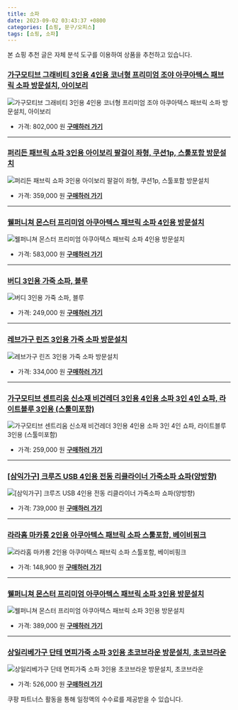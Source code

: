 ```yaml
---
title: 소파
date: 2023-09-02 03:43:37 +0800
categories: [쇼핑, 문구/오피스]
tags: [쇼핑, 소파]
---
```

본 쇼핑 추천 글은 자체 분석 도구를 이용하여 상품을 추천하고 있습니다.
### [가구모티브 그래비티 3인용 4인용 코너형 프리미엄 조야 아쿠아텍스 패브릭 소파 방문설치, 아이보리](https://link.coupang.com/re/AFFSDP?lptag=AF1030537&pageKey=6556512826&itemId=14658797046&vendorItemId=81899986898&traceid=V0-153-6a173933849ba67b&clickBeacon=5J0XyGvcrdFOOjACVDvSIG16naJ7vcQxxK%2B0slWL7RmdBFtp6andTbH72sP1KOE8HmyS3th%2FhxUV%2Be0rz7oLoD2nCEDOjfMfu8rlTj86KH7VrGfGvtRTvVmx4t%2F8ODl6fiOhEnjWyZ74C6Duq8kAtRDl230t1Qh%2FZ5o%2FONwMlAH15WxPtNBq2XwMWdVvm26UuJBUR6pHT2FcSVNTntj83LOWDG2pnVN5wRPXTAu05%2BNmyntOdS04FAVXS9%2FrtT%2Bh4dTVYkEUBCotd6rf5U%2FQjyOjBjPbwEFDVAapftE1eBxEzy3mNtfvxZBsDGPlmM5lT0%2B0omvzJP8KRS3RTebJq9H4FFoNYBcp%2BpNKlg6KMklBvJRfcXfNfWzHpV2DSUQlcrbn55fk45L%2BXxgx6rNQqLS1L522%2BRkLnMlWBiZYacwqFhkt4S2%2F3e47tkKFpEfuG6gyQVbaVMCSqMzbq%2BXLKXkiYNoG3TzQin1qJNSHr1%2Fp%2FQheyNgvZVKv5FMP9IZOA%2Boy7JImbTAHPpxQ7yIR07BcnojvaVREhk1752UmDALTOa%2Fw9y%2BImDiCPWylZgEJJLIRzA9eo9E3AWqpU0HiNfX2w6SGsq8rHQn8eE3x2JXrnvcwsM%2FlOV3Z6oGLi8jIpY6NR3l2Hz0sqqNkJhix94XQH%2BsaWf1ZDfwossapmCGAj4wIxiPFVPQ7xB7EIwT%2BAnighyM8l%2FYf1jJYf5DrPydQcz0EHnurQfykCsVSPV%2BT4hE9dOhhk7mvLdnPucPuXTMd11zb0k6a5PSrwrxR4WJqk4QxA3L%2BZE%2BZ4z4uoNQNUyQ8ytjoDb49ZDh2MmKH7pBu9gErBXqe42qjtFbDnMladxPSpWJ00B7gX3nIvc4%3D&requestid=20230907034337542266315268&token=31850C%7CMIXED)
![가구모티브 그래비티 3인용 4인용 코너형 프리미엄 조야 아쿠아텍스 패브릭 소파 방문설치, 아이보리](https://ads-partners.coupang.com/image1/TUO8K2cqvw93PmNwTf6DAaIKSJX2eDtI7HeuPgVARSS8SQ0B8njVHqzFkA5uLQ_Po57OTt_kVmfdQJaFbn6wRwRBIVOpdyh9Pc2OLk4pxhxCbDPGVw-HfkGLEJojIa6rlS5VZxLQNPfNBvkJvG2jYw3UMqosHV_ZfqFSacI0yEM2iFq04sqsZp-XuKdFcz3T-_2bXiOJHJ0pE_hh9Mj5EbZOSbHpLZo9nqHTBQszZp-LyWa_g9J6oOPUQxFSZYiSe9APtz51KD2zQJfbUn5-bqnJaQKdtyQMt0sU_Lg5OSZ2znWd)
- 가격: 802,000 원
[**구매하러 가기**](https://link.coupang.com/re/AFFSDP?lptag=AF1030537&pageKey=6556512826&itemId=14658797046&vendorItemId=81899986898&traceid=V0-153-6a173933849ba67b&clickBeacon=5J0XyGvcrdFOOjACVDvSIG16naJ7vcQxxK%2B0slWL7RmdBFtp6andTbH72sP1KOE8HmyS3th%2FhxUV%2Be0rz7oLoD2nCEDOjfMfu8rlTj86KH7VrGfGvtRTvVmx4t%2F8ODl6fiOhEnjWyZ74C6Duq8kAtRDl230t1Qh%2FZ5o%2FONwMlAH15WxPtNBq2XwMWdVvm26UuJBUR6pHT2FcSVNTntj83LOWDG2pnVN5wRPXTAu05%2BNmyntOdS04FAVXS9%2FrtT%2Bh4dTVYkEUBCotd6rf5U%2FQjyOjBjPbwEFDVAapftE1eBxEzy3mNtfvxZBsDGPlmM5lT0%2B0omvzJP8KRS3RTebJq9H4FFoNYBcp%2BpNKlg6KMklBvJRfcXfNfWzHpV2DSUQlcrbn55fk45L%2BXxgx6rNQqLS1L522%2BRkLnMlWBiZYacwqFhkt4S2%2F3e47tkKFpEfuG6gyQVbaVMCSqMzbq%2BXLKXkiYNoG3TzQin1qJNSHr1%2Fp%2FQheyNgvZVKv5FMP9IZOA%2Boy7JImbTAHPpxQ7yIR07BcnojvaVREhk1752UmDALTOa%2Fw9y%2BImDiCPWylZgEJJLIRzA9eo9E3AWqpU0HiNfX2w6SGsq8rHQn8eE3x2JXrnvcwsM%2FlOV3Z6oGLi8jIpY6NR3l2Hz0sqqNkJhix94XQH%2BsaWf1ZDfwossapmCGAj4wIxiPFVPQ7xB7EIwT%2BAnighyM8l%2FYf1jJYf5DrPydQcz0EHnurQfykCsVSPV%2BT4hE9dOhhk7mvLdnPucPuXTMd11zb0k6a5PSrwrxR4WJqk4QxA3L%2BZE%2BZ4z4uoNQNUyQ8ytjoDb49ZDh2MmKH7pBu9gErBXqe42qjtFbDnMladxPSpWJ00B7gX3nIvc4%3D&requestid=20230907034337542266315268&token=31850C%7CMIXED)
---
### [퍼리든 패브릭 쇼파 3인용 아이보리 팔걸이 좌형, 쿠션1p, 스툴포함 방문설치](https://link.coupang.com/re/AFFSDP?lptag=AF1030537&pageKey=5855794284&itemId=10202831948&vendorItemId=77485341217&traceid=V0-153-bf9bb0463b2e0f6c&requestid=20230907034337542266315268&token=31850C%7CMIXED)
![퍼리든 패브릭 쇼파 3인용 아이보리 팔걸이 좌형, 쿠션1p, 스툴포함 방문설치](https://ads-partners.coupang.com/image1/3ZhpnAWgCiszM9ly3VFBnSq0-Tfxb7O2a-bKHjsLzZ4PtG9zycDPbhM_p11xKD9qrpvK7siJivAFKV7eUfC1XsaxqBukZUBkJ40fbiSmKXTgNnj4VJnWmJFhEpoDN-_9Nn3rxDeS1i_I6BY2CdRicYYWCGzQ_P4LFbFtbSkff2p8mle-QDFOUk0kVIellx4d-Wx42BZ3bjgYTQObpUs3cRMoJUak1fjoEeW1YN69Mq31ZLC84VkZZiMT5K0oVSiHVyIiFFK-0eGU62zOjUChvd4=)
- 가격: 359,000 원
[**구매하러 가기**](https://link.coupang.com/re/AFFSDP?lptag=AF1030537&pageKey=5855794284&itemId=10202831948&vendorItemId=77485341217&traceid=V0-153-bf9bb0463b2e0f6c&requestid=20230907034337542266315268&token=31850C%7CMIXED)
---
### [웰퍼니쳐 몬스터 프리미엄 아쿠아텍스 패브릭 소파 4인용 방문설치](https://link.coupang.com/re/AFFSDP?lptag=AF1030537&pageKey=6342384309&itemId=13311862384&vendorItemId=77069659562&traceid=V0-153-4448ecc6e6e7eea4&requestid=20230907034337542266315268&token=31850C%7CMIXED)
![웰퍼니쳐 몬스터 프리미엄 아쿠아텍스 패브릭 소파 4인용 방문설치](https://ads-partners.coupang.com/image1/Zg1qDMzkOxsryfzSZnesnMiJjgIhXPJ4AR8LoAsHBBhECWqkye97mqPVZigRYYTIuAneYj1U5HJyLtQcwFWYnVwKRjsK00uCNFeHjTKYznhFd4LhFTc8EOgXvfb9TW920ULDUNtU2YI5XXP19-kfcee3za1of91SplZoAQKFQU4MSBYh9AEzuPxemLBm260U8LgWbVhgiGzlChgnrfrNJkrNTNo-_as2Qk0qXOxiz-GzZmzhGxuA5-wzkdBypUYZaDnFa2UntvKI3vO1unk40EU=)
- 가격: 583,000 원
[**구매하러 가기**](https://link.coupang.com/re/AFFSDP?lptag=AF1030537&pageKey=6342384309&itemId=13311862384&vendorItemId=77069659562&traceid=V0-153-4448ecc6e6e7eea4&requestid=20230907034337542266315268&token=31850C%7CMIXED)
---
### [버디 3인용 가죽 소파, 블루](https://link.coupang.com/re/AFFSDP?lptag=AF1030537&pageKey=7425225647&itemId=19272340232&vendorItemId=86387506687&traceid=V0-153-b2a3ee74de8362a2&clickBeacon=5J0XyGvcrdFOOjACVDvSIG16naJ7vcQxxK%2B0slWL7RmdBFtp6andTbH72sP1KOE8HmyS3th%2FhxUV%2Be0rz7oLoDW%2BTGvLbPHTbztxcKE5HuTVrGfGvtRTvVmx4t%2F8ODl6BEJlO4T5ZhBaohflYeVqm%2FtPar2RKou6wD7LNefqxqT15WxPtNBq2XwMWdVvm26UuJBUR6pHT2FcSVNTntj83LOWDG2pnVN5wRPXTAu05%2BNmyntOdS04FAVXS9%2FrtT%2BhRy9WcAe9aj6ap1k1IYJy4IL4YkjHkHRrd5e4L2veMKbmb6KbWQZlB62XQ%2Baj%2FLGKuwQzBM8bZjjLcm2N2pEldD1t3yIYDN98R3IL2KCv0DBoAUxqV7s3%2FVJISVca0S2NhDVYnUfiTwz5yQzg1x6CF5lKZoOfZqVQz9Xf4cMgxJda%2Bpt0SviM5BrWZyDjsbSUqtiIg1HMNCe61zkuPWcY67%2FU7YLzwD1zvMpidrMnZtWL8Xepq7ieHSmsAIuF4CLqZpuyHScWZ3zCZJn9LSpPGkWi5pVu0ERj7sL%2BfehYIjT886ozcuTIgtnvflqGMAaV8h5jZl4gZVgpQxj%2Bh0KIk%2BZ44pjNMaEuNoyKtpYe%2BBSW6cEByPni9OFYDeM%2F61tOETS529F0SSWMyxg6qFqBBg38OA9e98a33V8eij%2BIuEtbf60hoHJzriJqn8BfTmGBkMYNyuHbaEWYzh0ugm6DkiK1kqyA%2BSa5dCU%2BwcfSs6UnNNRdS%2Ba7X%2B7pFOKZ9VTqXCtcMb%2BDQ4Ar%2FJ%2B%2FW2Tf8Juw5oNDbki%2FdR%2BlsLBmf6cgVJLElzXzDXfV3TLaiwiIAlY9aGIbb2S71pREdIX1bhDlMuM9BqSeCeDhE5%2FINiw%3D&requestid=20230907034337542266315268&token=31850C%7CMIXED)
![버디 3인용 가죽 소파, 블루](https://ads-partners.coupang.com/image1/4a2CPH-XhVmQivz74SqYwWBX3BfqW821cK8reCIdcE22QV-FaSLFG6hucy0YPmXnGRa4JQIBjJ53dM53jQ3rgWTz6UleVXkGAaNSsOBlpzEsrK0vY6mjbnFthw9b6tPrSHsAEJoHe4kRPaQL3DAHdL5p_FyGE0BlJ4Id2jiCiMVDXpVmqtUCOAskZWnXcCxW_BmPjm1c_L66ZMkFo3mY4w8RYYKmdU-VWbCaBoqG66LtyLlgbnVsxDSA37qDUZaK1WmGBep2N2OhugqQMEC9hPJN3V7DOuOr1CcRD8Rg0T194CAS)
- 가격: 249,000 원
[**구매하러 가기**](https://link.coupang.com/re/AFFSDP?lptag=AF1030537&pageKey=7425225647&itemId=19272340232&vendorItemId=86387506687&traceid=V0-153-b2a3ee74de8362a2&clickBeacon=5J0XyGvcrdFOOjACVDvSIG16naJ7vcQxxK%2B0slWL7RmdBFtp6andTbH72sP1KOE8HmyS3th%2FhxUV%2Be0rz7oLoDW%2BTGvLbPHTbztxcKE5HuTVrGfGvtRTvVmx4t%2F8ODl6BEJlO4T5ZhBaohflYeVqm%2FtPar2RKou6wD7LNefqxqT15WxPtNBq2XwMWdVvm26UuJBUR6pHT2FcSVNTntj83LOWDG2pnVN5wRPXTAu05%2BNmyntOdS04FAVXS9%2FrtT%2BhRy9WcAe9aj6ap1k1IYJy4IL4YkjHkHRrd5e4L2veMKbmb6KbWQZlB62XQ%2Baj%2FLGKuwQzBM8bZjjLcm2N2pEldD1t3yIYDN98R3IL2KCv0DBoAUxqV7s3%2FVJISVca0S2NhDVYnUfiTwz5yQzg1x6CF5lKZoOfZqVQz9Xf4cMgxJda%2Bpt0SviM5BrWZyDjsbSUqtiIg1HMNCe61zkuPWcY67%2FU7YLzwD1zvMpidrMnZtWL8Xepq7ieHSmsAIuF4CLqZpuyHScWZ3zCZJn9LSpPGkWi5pVu0ERj7sL%2BfehYIjT886ozcuTIgtnvflqGMAaV8h5jZl4gZVgpQxj%2Bh0KIk%2BZ44pjNMaEuNoyKtpYe%2BBSW6cEByPni9OFYDeM%2F61tOETS529F0SSWMyxg6qFqBBg38OA9e98a33V8eij%2BIuEtbf60hoHJzriJqn8BfTmGBkMYNyuHbaEWYzh0ugm6DkiK1kqyA%2BSa5dCU%2BwcfSs6UnNNRdS%2Ba7X%2B7pFOKZ9VTqXCtcMb%2BDQ4Ar%2FJ%2B%2FW2Tf8Juw5oNDbki%2FdR%2BlsLBmf6cgVJLElzXzDXfV3TLaiwiIAlY9aGIbb2S71pREdIX1bhDlMuM9BqSeCeDhE5%2FINiw%3D&requestid=20230907034337542266315268&token=31850C%7CMIXED)
---
### [레브가구 린즈 3인용 가죽 소파 방문설치](https://link.coupang.com/re/AFFSDP?lptag=AF1030537&pageKey=5600176606&itemId=9015791889&vendorItemId=76302236188&traceid=V0-153-856c39699d11c3a4&requestid=20230907034337542266315268&token=31850C%7CMIXED)
![레브가구 린즈 3인용 가죽 소파 방문설치](https://ads-partners.coupang.com/image1/HdPaHcxZtMXDUPdgHUEvqNbRiNbSE1wYYvwR32zcOVLn8EGieOnVHlbMOnGMGltk5LKBnmPXoyLt1osG7ZQNdlvThCVQ_kklm9Yu3dZeMX80DmIWfLUZ9rvhBAtWLXTo-bXXCr3Sr06W2E6EbkNL_tSgyrfDbX4cGhENpepypnUL3Zcp2y8HnXF9l9SkqQnxC2BauzCUpDkTyqady6nRmiI61ajb8qLM-YgVc7AexpxqpfVTkI4Tf2_p2VHnNuuvBgNXYgA-35fSrb1OPmHg5A==)
- 가격: 334,000 원
[**구매하러 가기**](https://link.coupang.com/re/AFFSDP?lptag=AF1030537&pageKey=5600176606&itemId=9015791889&vendorItemId=76302236188&traceid=V0-153-856c39699d11c3a4&requestid=20230907034337542266315268&token=31850C%7CMIXED)
---
### [가구모티브 센트리움 신소재 비건레더 3인용 4인용 소파 3인 4인 쇼파, 라이트블루 3인용 (스툴미포함)](https://link.coupang.com/re/AFFSDP?lptag=AF1030537&pageKey=7209505932&itemId=19096469215&vendorItemId=86217248193&traceid=V0-153-94d7ff853ee89460&clickBeacon=5J0XyGvcrdFOOjACVDvSIG16naJ7vcQxxK%2B0slWL7RmdBFtp6andTbH72sP1KOE8HmyS3th%2FhxUV%2Be0rz7oLoGoy%2FdLfrJLS8JTYdeFgzCfVrGfGvtRTvVmx4t%2F8ODl6spOMLT8pcjOUdvbCPSbiJ4laju0PPN2wTORZEplTTUz15WxPtNBq2XwMWdVvm26UuJBUR6pHT2FcSVNTntj83LOWDG2pnVN5wRPXTAu05%2BNmyntOdS04FAVXS9%2FrtT%2BhMcBiU%2B58nA1xpLENuF0sqTHvnHFwzCGy81eB7PasbWxXo9zNFrU3rgzpENCNfGLys5q348beR1t%2BfxCpOseXXzHUkLdhJt3g0o370mkBz4kGH%2BIXeHx1PiPVipJAK4g4weW0QVvPh2EGZu7WDlogEn2iHWaTv6FVlOJzR8ySylwjMrzI4y9uRS0RoxyRv810W6CYqWBYcjGPHea5dAgpK1v%2FYPXoq7BHsMuKnp5AcxA2d3GTAGNpEeQ1Ncmq%2BRAkvnsu1YzSH8x2BBm3mgHEYSaKKWfX7idEJspRA%2FibFNvjgDqeKpOz0Wg26fwZ0Z1F3WbhE19lSlDnYz0clfupxTfzXmZHKJJU7OQ4wJdLJUCr86VlkS5D9x1WZv6QPzm5HbbtZ3u8slhth8t49s3gGUq9dFj%2FJ6ClbMndua95a6rguOuda7kP8L8Wsyd7VywRV5n%2BXdvsUaF3cPAtjelPUogogxRW4H4RZBx4vx%2FqRdnFkypF7XnjqEWtZ%2F6iDJYKuj9gA%2BV9jVQ6CkcQd7QQUS9wZ1epxWJ9fqQF%2FuLVFslgLCU1qIXJF%2FT%2Fyqu%2FOt1i1YcClpHmrbn6Vgghp12wToRENYPtp%2B7Iiquq1ltJSLM%3D&requestid=20230907034337542266315268&token=31850C%7CMIXED)
![가구모티브 센트리움 신소재 비건레더 3인용 4인용 소파 3인 4인 쇼파, 라이트블루 3인용 (스툴미포함)](https://ads-partners.coupang.com/image1/WHY3KWEBJ_rVy50YWA0TY6jWkUsvGLY4NymxP1S_ohbvscJQY5okZhX4KnYWoMyN9QgLLCAM_nCMQ00O9QVxGqa6B7sotR7bddK9WVYvn_YwP3_V9IQlOIkstvqKQiQHoHBlttNEe8A-1lP6-BgGmbpOOftdT2KO65AX3jBt2w3lQFbKnLPihXSIni464g9zqeaxVwjjG-0-3Z320Z3u7ePuEQu7ZHs-SzLl_WEfxLzTZQX88puFz0dmOmcGqv2XG6zxpXBRe_rZW5bANCf5C7ULPGVzka9QpqemqbgMVaVu7vjfKA==)
- 가격: 259,000 원
[**구매하러 가기**](https://link.coupang.com/re/AFFSDP?lptag=AF1030537&pageKey=7209505932&itemId=19096469215&vendorItemId=86217248193&traceid=V0-153-94d7ff853ee89460&clickBeacon=5J0XyGvcrdFOOjACVDvSIG16naJ7vcQxxK%2B0slWL7RmdBFtp6andTbH72sP1KOE8HmyS3th%2FhxUV%2Be0rz7oLoGoy%2FdLfrJLS8JTYdeFgzCfVrGfGvtRTvVmx4t%2F8ODl6spOMLT8pcjOUdvbCPSbiJ4laju0PPN2wTORZEplTTUz15WxPtNBq2XwMWdVvm26UuJBUR6pHT2FcSVNTntj83LOWDG2pnVN5wRPXTAu05%2BNmyntOdS04FAVXS9%2FrtT%2BhMcBiU%2B58nA1xpLENuF0sqTHvnHFwzCGy81eB7PasbWxXo9zNFrU3rgzpENCNfGLys5q348beR1t%2BfxCpOseXXzHUkLdhJt3g0o370mkBz4kGH%2BIXeHx1PiPVipJAK4g4weW0QVvPh2EGZu7WDlogEn2iHWaTv6FVlOJzR8ySylwjMrzI4y9uRS0RoxyRv810W6CYqWBYcjGPHea5dAgpK1v%2FYPXoq7BHsMuKnp5AcxA2d3GTAGNpEeQ1Ncmq%2BRAkvnsu1YzSH8x2BBm3mgHEYSaKKWfX7idEJspRA%2FibFNvjgDqeKpOz0Wg26fwZ0Z1F3WbhE19lSlDnYz0clfupxTfzXmZHKJJU7OQ4wJdLJUCr86VlkS5D9x1WZv6QPzm5HbbtZ3u8slhth8t49s3gGUq9dFj%2FJ6ClbMndua95a6rguOuda7kP8L8Wsyd7VywRV5n%2BXdvsUaF3cPAtjelPUogogxRW4H4RZBx4vx%2FqRdnFkypF7XnjqEWtZ%2F6iDJYKuj9gA%2BV9jVQ6CkcQd7QQUS9wZ1epxWJ9fqQF%2FuLVFslgLCU1qIXJF%2FT%2Fyqu%2FOt1i1YcClpHmrbn6Vgghp12wToRENYPtp%2B7Iiquq1ltJSLM%3D&requestid=20230907034337542266315268&token=31850C%7CMIXED)
---
### [[삼익가구] 크루즈 USB 4인용 전동 리클라이너 가죽소파 쇼파(양방향)](https://link.coupang.com/re/AFFSDP?lptag=AF1030537&pageKey=7170703474&itemId=18064559496&vendorItemId=3724479895&traceid=V0-153-a19c41a3b28fc775&requestid=20230907034337542266315268&token=31850C%7CMIXED)
![[삼익가구] 크루즈 USB 4인용 전동 리클라이너 가죽소파 쇼파(양방향)](https://ads-partners.coupang.com/image1/jI7npLcgawLoJ-lAjCW1V3jOgPzpv4vcabKeck-rOBVx3e-YxB23ZVkB38kd1SRZJHyqjq2UF7itDOb5nGYR89chMaytw7XZ49g1FZq_eWb5n7nitYqNccMpx8k7Q9Xz6HCOL-XDhHU_u8ifOlgIGxbsqbc1DHuDupD8N2UqYIgqyWjuDYAIXuCTw5Hxs2ThpmTJgHU0nyTs3Ab0ZHsBrAHG4kJnGlkM1QY4wx_DHAN7jY7RnLaX_hqZQT1NIpQTEHg0iTjRKuzKrjkzpxTsUkUq8r4tJlQ695WOdwVWnfI=)
- 가격: 739,000 원
[**구매하러 가기**](https://link.coupang.com/re/AFFSDP?lptag=AF1030537&pageKey=7170703474&itemId=18064559496&vendorItemId=3724479895&traceid=V0-153-a19c41a3b28fc775&requestid=20230907034337542266315268&token=31850C%7CMIXED)
---
### [라라홈 마카롱 2인용 아쿠아텍스 패브릭 소파 스툴포함, 베이비핑크](https://link.coupang.com/re/AFFSDP?lptag=AF1030537&pageKey=7506048811&itemId=19657735850&vendorItemId=86763577604&traceid=V0-153-08932f0876dedf33&clickBeacon=5J0XyGvcrdFOOjACVDvSIG16naJ7vcQxxK%2B0slWL7RmdBFtp6andTbH72sP1KOE8HmyS3th%2FhxUV%2Be0rz7oLoDCn90d%2BmM3YWsbXjBGzrEDVrGfGvtRTvVmx4t%2F8ODl6jZpV6d5gQWqhlZ9cF7iEVI71eWQHFtrnmJCuzTT3x5f15WxPtNBq2XwMWdVvm26UuJBUR6pHT2FcSVNTntj83LOWDG2pnVN5wRPXTAu05%2BNmyntOdS04FAVXS9%2FrtT%2BhxyOfYL3Tq4PBIJ1AoKxtNCfA8MoiecK8JsMZAq5hZJbedg%2FOUGTWlNvtYv0R5fLnwhB6oVLwdJjUt2LCV3w%2BRDdBmVBQtzThj2%2FBQ6%2FH08sGJRVdNJdNLfalndJWe2vqcNaKc6XM4OqUNjLnAFOpy2ZdQIsLI7tShqtN6Tv9sRXOq5aWg1cs9A8CHdg7J0xBUZLosIbG9iunxpswzY9aUiaKKWfX7idEJspRA%2FibFNvjgDqeKpOz0Wg26fwZ0Z1Fkjtwsl%2B2pN4FkgHdvdht%2FhArQGorXFod3YneCQZJqQGEStXxzEYgObm2g8DlN%2B%2BlOFY8zkByLJ9Sl%2FItZWo7SvavwLd2zUFZLOGbjLm4zAS9hrrKCPRJzLWJnKFQc0qFXyRYwsk9bFcWyX8j8tlOrIUdzy1j9I7inBt7eXvTSI2Ebq7Xuh52lznMy5X716JsDfL2LwccxYlWz9Rqe%2FVcsy3x2%2BRuVsuwUa7cwWjeACBrv9Wh5pz0m67iG93ojNpAS5hCeNC%2F3R1SlJvgqx21RULU7G5GUmbOv4vj9ABN42P520QNPtttwyjx6W0zMGl5dPpP%2FY%2FWRaiWYzDMVfcyB4HOrgLBxzqRdf%2BpBW2mhY8%3D&requestid=20230907034337542266315268&token=31850C%7CMIXED)
![라라홈 마카롱 2인용 아쿠아텍스 패브릭 소파 스툴포함, 베이비핑크](https://ads-partners.coupang.com/image1/m36NqyqpEM99a3vfm7-xQ44o4d2Jdbl76D7zNChLqc3qfiqmtLQKsaOw4-9XtShfjh6Ne21mJS22xuN3_jKcEkTvUY0WTWU7tq-7g29B-vctKYvOZfglscu16d6Zz4xDefjUBOUV9ERzePvdYkd3oIjSGFTM2LFesX3-crECqxB4haGsiVMfJVa_lBDcQNBnR57FLDOYbMP8crP1U27sxtca8VXAQQJ8r2n644h_Sd4bzk55hNwyWor4cQEmJFjE2PHqAWDjV5OBegj6FfZxk_67IQeQcCN_o8ho1iWrNT3hP_Is6Q==)
- 가격: 148,900 원
[**구매하러 가기**](https://link.coupang.com/re/AFFSDP?lptag=AF1030537&pageKey=7506048811&itemId=19657735850&vendorItemId=86763577604&traceid=V0-153-08932f0876dedf33&clickBeacon=5J0XyGvcrdFOOjACVDvSIG16naJ7vcQxxK%2B0slWL7RmdBFtp6andTbH72sP1KOE8HmyS3th%2FhxUV%2Be0rz7oLoDCn90d%2BmM3YWsbXjBGzrEDVrGfGvtRTvVmx4t%2F8ODl6jZpV6d5gQWqhlZ9cF7iEVI71eWQHFtrnmJCuzTT3x5f15WxPtNBq2XwMWdVvm26UuJBUR6pHT2FcSVNTntj83LOWDG2pnVN5wRPXTAu05%2BNmyntOdS04FAVXS9%2FrtT%2BhxyOfYL3Tq4PBIJ1AoKxtNCfA8MoiecK8JsMZAq5hZJbedg%2FOUGTWlNvtYv0R5fLnwhB6oVLwdJjUt2LCV3w%2BRDdBmVBQtzThj2%2FBQ6%2FH08sGJRVdNJdNLfalndJWe2vqcNaKc6XM4OqUNjLnAFOpy2ZdQIsLI7tShqtN6Tv9sRXOq5aWg1cs9A8CHdg7J0xBUZLosIbG9iunxpswzY9aUiaKKWfX7idEJspRA%2FibFNvjgDqeKpOz0Wg26fwZ0Z1Fkjtwsl%2B2pN4FkgHdvdht%2FhArQGorXFod3YneCQZJqQGEStXxzEYgObm2g8DlN%2B%2BlOFY8zkByLJ9Sl%2FItZWo7SvavwLd2zUFZLOGbjLm4zAS9hrrKCPRJzLWJnKFQc0qFXyRYwsk9bFcWyX8j8tlOrIUdzy1j9I7inBt7eXvTSI2Ebq7Xuh52lznMy5X716JsDfL2LwccxYlWz9Rqe%2FVcsy3x2%2BRuVsuwUa7cwWjeACBrv9Wh5pz0m67iG93ojNpAS5hCeNC%2F3R1SlJvgqx21RULU7G5GUmbOv4vj9ABN42P520QNPtttwyjx6W0zMGl5dPpP%2FY%2FWRaiWYzDMVfcyB4HOrgLBxzqRdf%2BpBW2mhY8%3D&requestid=20230907034337542266315268&token=31850C%7CMIXED)
---
### [웰퍼니쳐 몬스터 프리미엄 아쿠아텍스 패브릭 소파 3인용 방문설치](https://link.coupang.com/re/AFFSDP?lptag=AF1030537&pageKey=5766926027&itemId=9785670322&vendorItemId=77069659723&traceid=V0-153-efa0aa9958faf5fa&requestid=20230907034337542266315268&token=31850C%7CMIXED)
![웰퍼니쳐 몬스터 프리미엄 아쿠아텍스 패브릭 소파 3인용 방문설치](https://ads-partners.coupang.com/image1/SYLaRwxj8T-GRxBfSTY3xwVeTjO5jpYei0tDQS3SCWWzF08FunGtZwKXCLlZdLETmLVh2gO7StL8FVLAnBKZzDywZ1mZXAx9jgX_qkTQY-Qn27QALZS07uDvHoUL_HZSeVYhTHx7TZrWw0O80hhBikDs947_acFjqljAQUl4zurFYcbmyAYbBJHdk9DIXls545Qacxaj4ZVuLqEiN8x4BibNOgWN_LWfgHITa118MpTCJBAV1S9hDvtm79pCfPBSk65wXbmqgYjnD-OV3GxL)
- 가격: 389,000 원
[**구매하러 가기**](https://link.coupang.com/re/AFFSDP?lptag=AF1030537&pageKey=5766926027&itemId=9785670322&vendorItemId=77069659723&traceid=V0-153-efa0aa9958faf5fa&requestid=20230907034337542266315268&token=31850C%7CMIXED)
---
### [상일리베가구 단테 면피가죽 소파 3인용 초코브라운 방문설치, 초코브라운](https://link.coupang.com/re/AFFSDP?lptag=AF1030537&pageKey=7194114202&itemId=18170223726&vendorItemId=85319624748&traceid=V0-153-213e42fae63c58dc&clickBeacon=5J0XyGvcrdFOOjACVDvSIG16naJ7vcQxxK%2B0slWL7RmdBFtp6andTbH72sP1KOE8HmyS3th%2FhxUV%2Be0rz7oLoLg3YTsv14xSi%2BArqxQzG0PVrGfGvtRTvVmx4t%2F8ODl6jaevUYXjDKKgqWgvoOxY1SS30y1W03La7W1w61uTO1315WxPtNBq2XwMWdVvm26UuJBUR6pHT2FcSVNTntj83LOWDG2pnVN5wRPXTAu05%2BNmyntOdS04FAVXS9%2FrtT%2BhaHb6vY%2FwGh4pEJ02HMszwkG%2BCyDnwD190sd4MAnMC74NnFK4aOQyVyherMmhODJlhZ64cyRQAc5AqvAEd2z3iqWFSjS9%2BR5RzFr0f99pNPhe746%2FtyKeiVAy3BWnkhKFhDVYnUfiTwz5yQzg1x6CF1k20hyNkuryrMh4qmYgS6xo1sNSp%2Fzy6M7TAGSm%2BpWpGLiFST12oUeq9x5lQBDzJLBcnojvaVREhk1752UmDALTOa%2Fw9y%2BImDiCPWylZgEJmwaBbWIfTfkEFK%2BhSyoD0gz%2Fgi9zQ9BlTvg5rIGq5FrfAyHyJ8wfPLWqc31DF7yglBnfdyPfmpvHK4dE3Q7vAZxF%2FawDh0x61vulkFjj7u6ikQTkUyFgAptXZLdKjnAkSjXBKMpBBFxh8deqZ0qDYL1WZaCqEkdtAplX14aJv46A%2FUuwGxiV7YSNElgmxZPk4aNj0Kq1ceCTiyOJenM%2BQvNodYAyYlQdxmm4Lx3Z20TtISGiE20XMLy24a9s7eECwbCVqRLflHZQks2HxCwZ8SvtVM%2Byn7%2BjQSO98Gc4oeQhhMrUyDv8bUaJeLF%2FO1ckHWRRnuyxUwzfhOADxoHw%2F5p0QYaZJEArYO6I1lM%2FDNg%3D&requestid=20230907034337542266315268&token=31850C%7CMIXED)
![상일리베가구 단테 면피가죽 소파 3인용 초코브라운 방문설치, 초코브라운](https://ads-partners.coupang.com/image1/33X17xyJoRDqjCVp32Zch438htQ-mMxGnl9XtYPrGYi51uCSLTn44wcox0AZJ5lzaGBOClUh4-HBvioSZWjKew6DO5ggqFh1pLjyoGNlWATXmd5EQC8V8jVKD_NUf8RJVgQbNyNpvU80V0PTB1zlWhSh5xCgmi9uB2MXAlh3ws4QCwNHmyYdpKkAuwmx7A3wkHf0Kcd6fh7_cM21zM6ZJdHVDccvL5i8D6JQBVPBkwlq1S-4Xp1IbWm9i0Z2tAeYVY9316NM46kzkBKDiQ==)
- 가격: 526,000 원
[**구매하러 가기**](https://link.coupang.com/re/AFFSDP?lptag=AF1030537&pageKey=7194114202&itemId=18170223726&vendorItemId=85319624748&traceid=V0-153-213e42fae63c58dc&clickBeacon=5J0XyGvcrdFOOjACVDvSIG16naJ7vcQxxK%2B0slWL7RmdBFtp6andTbH72sP1KOE8HmyS3th%2FhxUV%2Be0rz7oLoLg3YTsv14xSi%2BArqxQzG0PVrGfGvtRTvVmx4t%2F8ODl6jaevUYXjDKKgqWgvoOxY1SS30y1W03La7W1w61uTO1315WxPtNBq2XwMWdVvm26UuJBUR6pHT2FcSVNTntj83LOWDG2pnVN5wRPXTAu05%2BNmyntOdS04FAVXS9%2FrtT%2BhaHb6vY%2FwGh4pEJ02HMszwkG%2BCyDnwD190sd4MAnMC74NnFK4aOQyVyherMmhODJlhZ64cyRQAc5AqvAEd2z3iqWFSjS9%2BR5RzFr0f99pNPhe746%2FtyKeiVAy3BWnkhKFhDVYnUfiTwz5yQzg1x6CF1k20hyNkuryrMh4qmYgS6xo1sNSp%2Fzy6M7TAGSm%2BpWpGLiFST12oUeq9x5lQBDzJLBcnojvaVREhk1752UmDALTOa%2Fw9y%2BImDiCPWylZgEJmwaBbWIfTfkEFK%2BhSyoD0gz%2Fgi9zQ9BlTvg5rIGq5FrfAyHyJ8wfPLWqc31DF7yglBnfdyPfmpvHK4dE3Q7vAZxF%2FawDh0x61vulkFjj7u6ikQTkUyFgAptXZLdKjnAkSjXBKMpBBFxh8deqZ0qDYL1WZaCqEkdtAplX14aJv46A%2FUuwGxiV7YSNElgmxZPk4aNj0Kq1ceCTiyOJenM%2BQvNodYAyYlQdxmm4Lx3Z20TtISGiE20XMLy24a9s7eECwbCVqRLflHZQks2HxCwZ8SvtVM%2Byn7%2BjQSO98Gc4oeQhhMrUyDv8bUaJeLF%2FO1ckHWRRnuyxUwzfhOADxoHw%2F5p0QYaZJEArYO6I1lM%2FDNg%3D&requestid=20230907034337542266315268&token=31850C%7CMIXED)


쿠팡 파트너스 활동을 통해 일정액의 수수료를 제공받을 수 있습니다.
